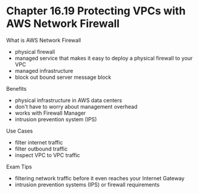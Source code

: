 # Chapter 16.19 Protecting VPCs with AWS Network Firewall

What is AWS Network Firewall
- physical firewall
- managed service that makes it easy to deploy a physical firewall to your VPC
- managed infrastructure
- block out bound server message block

Benefits
- physical infrastructure in AWS data centers
- don't have to worry about management overhead
- works with Firewall Manager
- intrusion prevention system (IPS)

Use Cases
- filter internet traffic
- filter outbound traffic
- inspect VPC to VPC traffic

Exam Tips
- filtering network traffic before it even reaches your Internet Gateway
- intrusion prevention systems (IPS) or firewall requirements